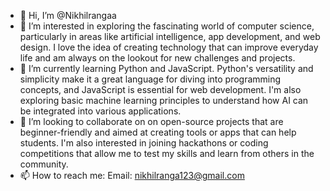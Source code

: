 - 👋 Hi, I’m @Nikhilrangaa
- 👀 I’m interested in exploring the fascinating world of computer science, particularly in areas like artificial intelligence, app development, and web design. I love the idea of creating technology that can improve everyday life and am always on the lookout for new challenges and projects.
- 🌱 I’m currently learning  Python and JavaScript. Python's versatility and simplicity make it a great language for diving into programming concepts, and JavaScript is essential for web development. I'm also exploring basic machine learning principles to understand how AI can be integrated into various applications.
- 💞️ I’m looking to collaborate on on open-source projects that are beginner-friendly and aimed at creating tools or apps that can help students. I'm also interested in joining hackathons or coding competitions that allow me to test my skills and learn from others in the community.
- 📫 How to reach me: Email: nikhilranga123@gmail.com

<!---
Nikhilrangaa/Nikhilrangaa is a ✨ special ✨ repository because its `README.md` (this file) appears on your GitHub profile.
You can click the Preview link to take a look at your changes.
--->
